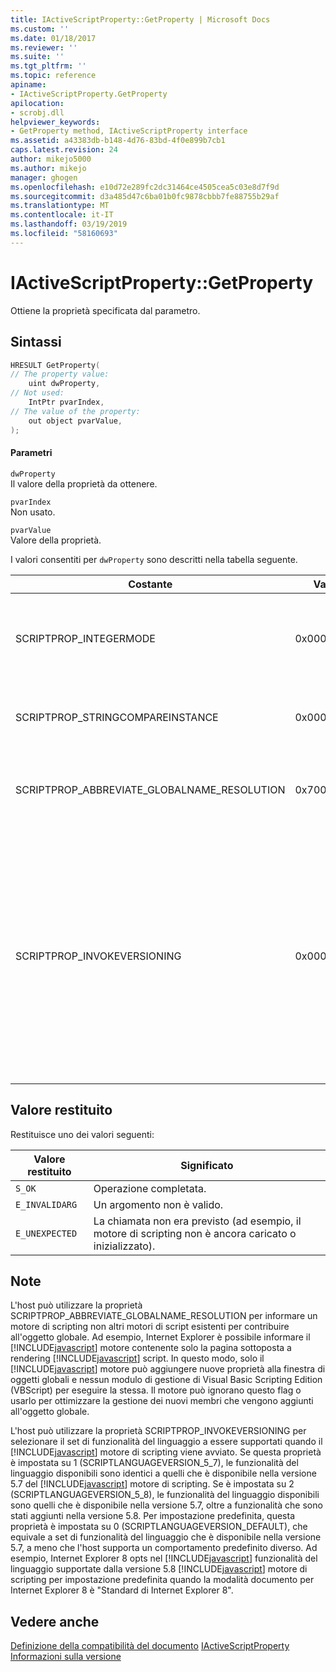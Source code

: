 ```yaml
---
title: IActiveScriptProperty::GetProperty | Microsoft Docs
ms.custom: ''
ms.date: 01/18/2017
ms.reviewer: ''
ms.suite: ''
ms.tgt_pltfrm: ''
ms.topic: reference
apiname:
- IActiveScriptProperty.GetProperty
apilocation:
- scrobj.dll
helpviewer_keywords:
- GetProperty method, IActiveScriptProperty interface
ms.assetid: a43383db-b148-4d76-83bd-4f0e899b7cb1
caps.latest.revision: 24
author: mikejo5000
ms.author: mikejo
manager: ghogen
ms.openlocfilehash: e10d72e289fc2dc31464ce4505cea5c03e8d7f9d
ms.sourcegitcommit: d3a485d47c6ba01b0fc9878cbbb7fe88755b29af
ms.translationtype: MT
ms.contentlocale: it-IT
ms.lasthandoff: 03/19/2019
ms.locfileid: "58160693"
---
```

# <a name="iactivescriptpropertygetproperty"></a>IActiveScriptProperty::GetProperty
Ottiene la proprietà specificata dal parametro.  
  
## <a name="syntax"></a>Sintassi  
  
```cpp
HRESULT GetProperty(  
// The property value:  
    uint dwProperty,    
// Not used:  
    IntPtr pvarIndex,    
// The value of the property:   
    out object pvarValue,    
);  
```  
  
#### <a name="parameters"></a>Parametri  
 `dwProperty`  
 Il valore della proprietà da ottenere.  
  
 `pvarIndex`  
 Non usato.  
  
 `pvarValue`  
 Valore della proprietà.  
  
 I valori consentiti per `dwProperty` sono descritti nella tabella seguente.  
  
|Costante|Value|Significato|  
|--------------|-----------|-------------|  
|SCRIPTPROP_INTEGERMODE|0x00003000|Forza il motore di scripting per dividere in modalità di numero intero anziché in modalità del punto a virgola mobile.|  
|SCRIPTPROP_STRINGCOMPAREINSTANCE|0x00003001|Consente la funzione di confronto di stringa del motore di scripting da sostituire.|  
|SCRIPTPROP_ABBREVIATE_GLOBALNAME_RESOLUTION|0x70000002|Segnala al motore di scripting non altri motori di script esistenti per contribuire all'oggetto globale.|  
|SCRIPTPROP_INVOKEVERSIONING|0x00004000|Forza il [!INCLUDE[javascript](../../javascript/includes/javascript-md.md)] motore di script per selezionare un set di funzionalità del linguaggio a essere supportato. Il set predefinito di funzionalità del linguaggio supportate dal [!INCLUDE[javascript](../../javascript/includes/javascript-md.md)] equivale a set di funzionalità del linguaggio che è disponibile nella versione 5.7 di motore di scripting di [!INCLUDE[javascript](../../javascript/includes/javascript-md.md)] motore di scripting.|  
  
## <a name="return-value"></a>Valore restituito  
 Restituisce uno dei valori seguenti:  
  
|Valore restituito|Significato|  
|------------------|-------------|  
|`S_OK`|Operazione completata.|  
|`E_INVALIDARG`|Un argomento non è valido.|  
|`E_UNEXPECTED`|La chiamata non era previsto (ad esempio, il motore di scripting non è ancora caricato o inizializzato).|  
  
## <a name="remarks"></a>Note  
 L'host può utilizzare la proprietà SCRIPTPROP_ABBREVIATE_GLOBALNAME_RESOLUTION per informare un motore di scripting non altri motori di script esistenti per contribuire all'oggetto globale. Ad esempio, Internet Explorer è possibile informare il [!INCLUDE[javascript](../../javascript/includes/javascript-md.md)] motore contenente solo la pagina sottoposta a rendering [!INCLUDE[javascript](../../javascript/includes/javascript-md.md)] script. In questo modo, solo il [!INCLUDE[javascript](../../javascript/includes/javascript-md.md)] motore può aggiungere nuove proprietà alla finestra di oggetti globali e nessun modulo di gestione di Visual Basic Scripting Edition (VBScript) per eseguire la stessa. Il motore può ignorano questo flag o usarlo per ottimizzare la gestione dei nuovi membri che vengono aggiunti all'oggetto globale.  
  
 L'host può utilizzare la proprietà SCRIPTPROP_INVOKEVERSIONING per selezionare il set di funzionalità del linguaggio a essere supportati quando il [!INCLUDE[javascript](../../javascript/includes/javascript-md.md)] motore di scripting viene avviato. Se questa proprietà è impostata su 1 (SCRIPTLANGUAGEVERSION_5_7), le funzionalità del linguaggio disponibili sono identici a quelli che è disponibile nella versione 5.7 del [!INCLUDE[javascript](../../javascript/includes/javascript-md.md)] motore di scripting. Se è impostata su 2 (SCRIPTLANGUAGEVERSION_5_8), le funzionalità del linguaggio disponibili sono quelli che è disponibile nella versione 5.7, oltre a funzionalità che sono stati aggiunti nella versione 5.8. Per impostazione predefinita, questa proprietà è impostata su 0 (SCRIPTLANGUAGEVERSION_DEFAULT), che equivale a set di funzionalità del linguaggio che è disponibile nella versione 5.7, a meno che l'host supporta un comportamento predefinito diverso. Ad esempio, Internet Explorer 8 opts nel [!INCLUDE[javascript](../../javascript/includes/javascript-md.md)] funzionalità del linguaggio supportate dalla versione 5.8 [!INCLUDE[javascript](../../javascript/includes/javascript-md.md)] motore di scripting per impostazione predefinita quando la modalità documento per Internet Explorer 8 è "Standard di Internet Explorer 8".  
  
## <a name="see-also"></a>Vedere anche  
 [Definizione della compatibilità del documento](https://docs.microsoft.com/previous-versions/windows/internet-explorer/ie-developer/compatibility/cc288325(v=vs.85))   
 [IActiveScriptProperty](../../winscript/reference/iactivescriptproperty.md)   
 [Informazioni sulla versione](../../javascript/reference/javascript-version-information.md)